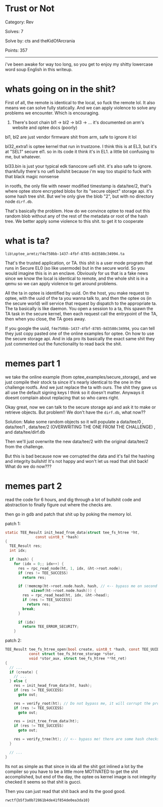 # Trust or Not

Category: Rev

Solves: 7

Solve by: cts and theKidOfArcrania

Points: 357

---

i've been awake for way too long, so you get to enjoy my shitty lowercase word soup English in this writeup.

# whats going on in the shit?

First of all, the remote is identical to the local, so fuck the remote lol. It also means we can solve fully statically. And we can apply violence to solve any problems we encounter. Which is encouraging.

1. There's boot chain bl1 -> bl2 -> bl3 -> ... it's documented on arm's website and optee docs (poorly)

bl1, bl2 are just vendor firmware shit from arm, safe to ignore it lol

bl32_extra1 is optee kernel that run in trustzone. I think this is at EL3, but it's at "SEL1" secure el1. so in its code it think it's in EL1. a little bit confusing to me, but whatever.

bl33.bin is just your typical edk tianocore uefi shit. it's also safe to ignore. thankfully there's no uefi bullshit because i'm way too stupid to fuck with that black magic nonsense

in rootfs, the only file with newer modified timestamp is data/tee/2, that's where optee store encrypted blobs for its "secure object" storage api. it's some hash tree shit. But we're only give the blob "2", but with no directory node `dirf.db`.

That's basically the problem. How do we convince optee to read out this random blob without any of the rest of the metadata or root of the hash tree. We better apply some violence to this shit. to get it to cooperate

# what is ta?

`lib\optee_armtz/f4e750bb-1437-4fbf-8785-8d3580c34994.ta`

That's the trusted application, or TA. this shit is a user mode program that runs in Secure EL0 (so like usermode) but in the secure world. So you would imagine this is in an enclave. Obviously for us that is a fake news since we know the local is identical to remote, and the whole shit is in a qemu so we can apply violence to get around problems.

All the ta in optee is identified by uuid. On the host, you make request to optee, with the uuid of the ta you wanna talk to, and then the optee os (in the secure world) will service that request by dispatch to the appropriate ta. The ta basically is like daemon. You open a session to a ta, this spawn the TA task in the secure kernel, then each request call the entrypoint of the TA, then when you close, the TA goes away.

If you google the uuid, `f4e750bb-1437-4fbf-8785-8d3580c34994`,  you can tell they just copy pasted one of the online examples for optee. On how to use the secure storage api. And in ida pro its basically the exact same shit they just commented out the functionality to read back the shit.

# memes part 1

we take the online example (from optee_examples/secure_storage), and we just compile their stock ta since it's nearly identical to the one in the challenge rootfs. And we just replace the ta with ours. The shit they gave us all use the default signing keys I think so it doesn't matter. Anyways it doesnt complain about replacing that so who cares right.

Okay great, now we can talk to the secure storage api and ask it to make or retrieve objects. But problem!! We don't have the `dirf.db`, what now??

Solution: Make some random objects so it will populate a data/tee/0 , data/tee/1 , data/tee/2 (OVERWRITING THE ONE FROM THE CHALLENGE) , and data/tee/dirf.db

Then we'll just overwrite the new data/tee/2 with the original data/tee/2 from the challenge.

But this is bad because now we corrupted the data and it's fail the hashing and integrity bullshit! It's not happy and won't let us read that shit back! What do we do now???

# memes part 2

read the code for 6 hours, and dig through a lot of bullshit code and abstraction to finally figure out where the checks are.

then go in gdb and patch that shit up by poking the memory lol.

patch 1:

```c
static TEE_Result init_head_from_data(struct tee_fs_htree *ht,
              const uint8_t *hash)
{
  TEE_Result res;
  int idx;

  if (hash) {
    for (idx = 0;; idx++) {
      res = rpc_read_node(ht, 1, idx, &ht->root.node);
      if (res != TEE_SUCCESS)
        return res;

      if (!memcmp(ht->root.node.hash, hash, // <-- bypass me on second iteration! in gdb. will hit the breakpoint twice here. On first time, allow fail. On second time, force succeed the memcmp.
            sizeof(ht->root.node.hash))) {
        res = rpc_read_head(ht, idx, &ht->head);
        if (res != TEE_SUCCESS)
          return res;
        break;
      }

      if (idx)
        return TEE_ERROR_SECURITY;
    }
```

patch 2:

```c
TEE_Result tee_fs_htree_open(bool create, uint8_t *hash, const TEE_UUID *uuid,
           const struct tee_fs_htree_storage *stor,
           void *stor_aux, struct tee_fs_htree **ht_ret)
{
  // ...
  if (create) {
    // ...
  } else {
    res = init_head_from_data(ht, hash);
    if (res != TEE_SUCCESS)
      goto out;

    res = verify_root(ht); // Do not bypass me, it will corrupt the program. leave this shit alone.
    if (res != TEE_SUCCESS)
      goto out;

    res = init_tree_from_data(ht);
    if (res != TEE_SUCCESS)
      goto out;

    res = verify_tree(ht); // <-- bypass me! there are some hash checks here just make them do nothing.
  }

  // ...
}
```

Its not as simple as that since in ida all the shit got inlined a lot by the compiler so you have to be a little more MOTIVATED to get the shit accomplished, but end of the day, the optee os kernel image is not integrity checked it seems so that shit is gucci.

Then you can just read that shit back and its the good good.

`rwctf{b5f3a0b72861b4de41f854de0ea3da10}`
